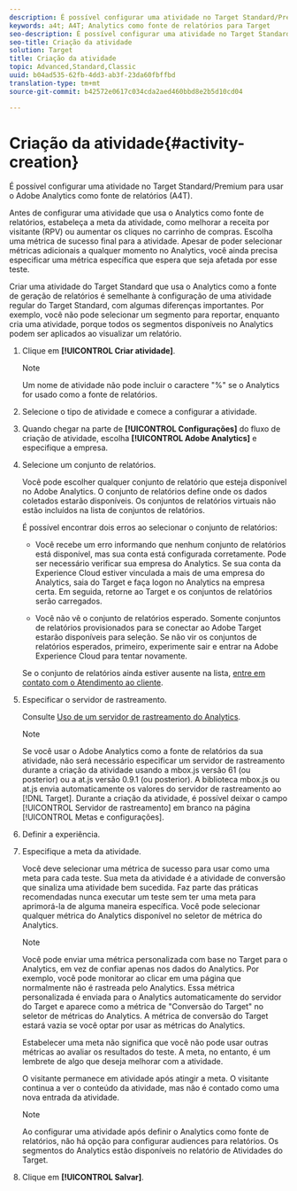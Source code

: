 ```yaml
---
description: É possível configurar uma atividade no Target Standard/Premium para usar o Adobe Analytics como fonte de relatórios (A4T).
keywords: a4t; A4T; Analytics como fonte de relatórios para Target
seo-description: É possível configurar uma atividade no Target Standard/Premium para usar o Adobe Analytics como fonte de relatórios (A4T).
seo-title: Criação da atividade
solution: Target
title: Criação da atividade
topic: Advanced,Standard,Classic
uuid: b04ad535-62fb-4dd3-ab3f-23da60fbffbd
translation-type: tm+mt
source-git-commit: b42572e0617c034cda2aed460bbd8e2b5d10cd04

---
```



# Criação da atividade{#activity-creation}

É possível configurar uma atividade no Target Standard/Premium para usar o Adobe Analytics como fonte de relatórios (A4T).

Antes de configurar uma atividade que usa o Analytics como fonte de relatórios, estabeleça a meta da atividade, como melhorar a receita por visitante (RPV) ou aumentar os cliques no carrinho de compras. Escolha uma métrica de sucesso final para a atividade. Apesar de poder selecionar métricas adicionais a qualquer momento no Analytics, você ainda precisa especificar uma métrica específica que espera que seja afetada por esse teste.

Criar uma atividade do Target Standard que usa o Analytics como a fonte de geração de relatórios é semelhante à configuração de uma atividade regular do Target Standard, com algumas diferenças importantes. Por exemplo, você não pode selecionar um segmento para reportar, enquanto cria uma atividade, porque todos os segmentos disponíveis no Analytics podem ser aplicados ao visualizar um relatório.

1. Clique em **[!UICONTROL Criar atividade]**.

   >[!NOTE]
   >
   >Um nome de atividade não pode incluir o caractere &quot;%&quot; se o Analytics for usado como a fonte de relatórios.

1. Selecione o tipo de atividade e comece a configurar a atividade.
1. Quando chegar na parte de **[!UICONTROL Configurações]** do fluxo de criação de atividade, escolha **[!UICONTROL Adobe Analytics]** e especifique a empresa.
1. Selecione um conjunto de relatórios.

   Você pode escolher qualquer conjunto de relatório que esteja disponível no Adobe Analytics. O conjunto de relatórios define onde os dados coletados estarão disponíveis. Os conjuntos de relatórios virtuais não estão incluídos na lista de conjuntos de relatórios.

   É possível encontrar dois erros ao selecionar o conjunto de relatórios:

   * Você recebe um erro informando que nenhum conjunto de relatórios está disponível, mas sua conta está configurada corretamente.
   Pode ser necessário verificar sua empresa do Analytics. Se sua conta da Experience Cloud estiver vinculada a mais de uma empresa do Analytics, saia do Target e faça logon no Analytics na empresa certa. Em seguida, retorne ao Target e os conjuntos de relatórios serão carregados.

   * Você não vê o conjunto de relatórios esperado.
   Somente conjuntos de relatórios provisionados para se conectar ao Adobe Target estarão disponíveis para seleção. Se não vir os conjuntos de relatórios esperados, primeiro, experimente sair e entrar na Adobe Experience Cloud para tentar novamente.

   Se o conjunto de relatórios ainda estiver ausente na lista, [entre em contato com o Atendimento ao cliente](../../cmp-resources-and-contact-information.md#reference_ACA3391A00EF467B87930A450050077C).
1. Especificar o servidor de rastreamento.

   Consulte [Uso de um servidor de rastreamento do Analytics](../../c-integrating-target-with-mac/a4t/analytics-tracking-server.md#task_72077BA7E93C4A65A715A18F32228823).

   >[!NOTE]
   >
   >Se você usar o Adobe Analytics como a fonte de relatórios da sua atividade, não será necessário especificar um servidor de rastreamento durante a criação da atividade usando a mbox.js versão 61 (ou posterior) ou a at.js versão 0.9.1 (ou posterior). A biblioteca mbox.js ou at.js envia automaticamente os valores do servidor de rastreamento ao [!DNL Target]. Durante a criação da atividade, é possível deixar o campo [!UICONTROL Servidor de rastreamento] em branco na página [!UICONTROL Metas e configurações].

1. Definir a experiência.
1. Especifique a meta da atividade.

   Você deve selecionar uma métrica de sucesso para usar como uma meta para cada teste. Sua meta da atividade é a atividade de conversão que sinaliza uma atividade bem sucedida. Faz parte das práticas recomendadas nunca executar um teste sem ter uma meta para aprimorá-la de alguma maneira específica. Você pode selecionar qualquer métrica do Analytics disponível no seletor de métrica do Analytics.

   >[!NOTE]
   >
   >Você pode enviar uma métrica personalizada com base no Target para o Analytics, em vez de confiar apenas nos dados do Analytics. Por exemplo, você pode monitorar ao clicar em uma página que normalmente não é rastreada pelo Analytics. Essa métrica personalizada é enviada para o Analytics automaticamente do servidor do Target e aparece como a métrica de &quot;Conversão do Target&quot; no seletor de métricas do Analytics. A métrica de conversão do Target estará vazia se você optar por usar as métricas do Analytics.

   Estabelecer uma meta não significa que você não pode usar outras métricas ao avaliar os resultados do teste. A meta, no entanto, é um lembrete de algo que deseja melhorar com a atividade.

   O visitante permanece em atividade após atingir a meta. O visitante continua a ver o conteúdo da atividade, mas não é contado como uma nova entrada da atividade.

   >[!NOTE]
   >
   >Ao configurar uma atividade após definir o Analytics como fonte de relatórios, não há opção para configurar audiences para relatórios. Os segmentos do Analytics estão disponíveis no relatório de Atividades do Target.

1. Clique em **[!UICONTROL Salvar]**.

